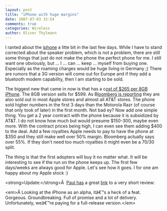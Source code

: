 ```yaml
---
layout: post
title: "iPhone with huge margins"
date: 2007-07-03 15:54
comments: true
categories: Wireless
author: Oliver Thylmann
---
```






I ranted about the [iphone](http://blog.thylmann.net/index.php?tag=iphone) a litte bit in the last few days. While I have to stand corrected about the speaker problem, which is not a problem, there are still some things that just do not make the phone the perfect phone for me. I still want one obviously, but ... I ... can ... keep ... myself from buying one. Especially as the roaming charges would be huge living in Germany ;) There are rumors that a 3G version will come out for Europe and if they add a bluetooth modem capability, then I am starting to be sold.

The biggest new that came in now is that has a c[ost of $265 per 8GB iPhone](http://money.cnn.com/news/newsfeeds/articles/djf500/200707030806DOWJONESDJONLINE000306_FORTUNE5.htm). The 8GB version sells for $599. As B[loomberg is reporting](http://www.bloomberg.com/apps/news?pid=20601087&amp;sid=afGVODED.wHU&amp;refer=home) they are also sold out in most Apple stores and almost all AT&amp;T stores. The phone sold higher numbers in the first 3 days than the Motorola Razr (of course that only took of later) in the first month. Not bad ey? Now add one simple thing. You get a 2 year contract with the phone because it is subsidized by AT&amp;T. I do not know how much but would presume $150-300, maybe even more. With the contract prices being high, I can even see them adding $400 to the deal. Add a few royalties Apple needs to pay to have the phone at $350 and they still make well over 50% margin. Bloomberg actually says over 55%. If they don't need too much royalties it might even be a 70/30 split.

The thing is that the first adopters will buy it no matter what. It will be interesting to see if the run on the phone keeps up. The first few days/weeks are always good for Apple. Let's see how it goes. I for one am happy about my Apple stock :)

&lt;strong&gt;Update:&lt;/strong&gt;Â  [Paul has](http://paul.kedrosky.com/archives/2007/07/03/best_shorter_ip.html) a great [link](http://www.moconews.net/entry/419-iphone-reality-sets-in/) to a very short review:

&lt;em&gt;Â Looking at the iPhone as an alpha, itâ€™s a heck of a feat. Gorgeous. Groundbreaking. Full of promise and a lot of delivery. Unfortunately, weâ€™re paying for a full-release version.&lt;/em&gt;


